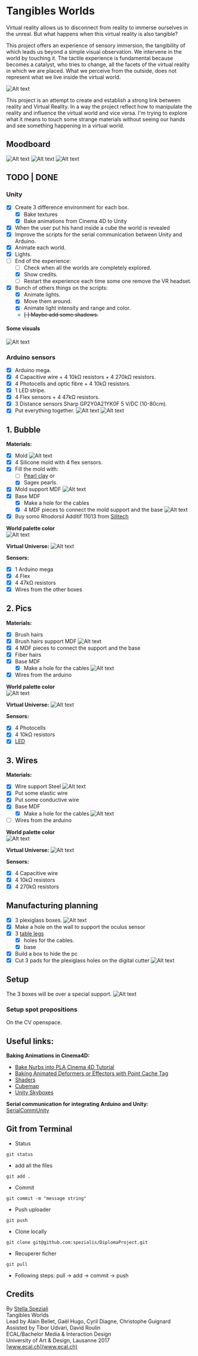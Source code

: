 # Tangibles Worlds
Virtual reality allows us to disconnect from reality to immerse ourselves in the unreal. But what happens when this virtual reality is also tangible?

This project offers an experience of sensory immersion, the tangibility of which leads us beyond a simple visual observation. We intervene in the world by touching it. The tactile experience is fundamental because becomes a catalyst, who tries to change, all the facets of the virtual reality in which we are placed. What we perceive from the outside, does not represent what we live inside the virtual world.

![Alt text](Readme_data/Photos/Tangibles-Worlds_ECAL.jpg)

This project is an attempt to create and establish a strong link between reality and Virtual Reality. In a way the project reflect how to manipulate the reality and influence the virtual world and vice versa. I'm trying to explore what it means to touch some strange materials without seeing our hands and see something happening in a virtual world.

## Moodboard
![Alt text](Readme_data/Moodboard/Moodboard_Page_07.png)
![Alt text](Readme_data/Moodboard/Moodboard_Page_05.png)
![Alt text](Readme_data/Moodboard/Moodboard_Page_03.png)

## TODO | DONE
### Unity
- [x] Create 3 difference environment for each box.
	- [x] Bake textures
	- [x] Bake animations from Cinema 4D to Unity
- [x] When the user put his hand inside a cube the world is revealed
- [x] Improve the scripts for the serial communication between Unity and Arduino.
- [x] Animate each world.
- [x] Lights.
- [ ] End of the experience:
	- [ ] Check when all the worlds are completely explored.
	- [x] Show credits.
	- [ ] Restart the experience each time some one remove the VR headset.
- [x] Bunch of others things on the scripts:
	- [x] Animate lights.
	- [x] Move them around.
	- [x] Animate light intensity and range and color.
	- ~~[ ] Maybe add some shadows.~~

#### Some visuals
![Alt text](Readme_data/Images/Test_scene.png)

### Arduino sensors
- [x] Arduino mega.
- [x] 4 Capacitive wire + 4 10kΩ resistors + 4 270kΩ resistors.
- [x] 4 Photocells and optic fibre + 4 10kΩ resistors.
- [x] 1 LED stripe.
- [x] 4 Flex sensors + 4 47kΩ resistors.
- [x] 3 Distance sensors Sharp GP2Y0A21YK0F 5 V/DC (10-80cm).
- [x] Put everything together.
![Alt text](Readme_data/Images/Arduino_sensors_connections.png)
![Alt text](Readme_data/Images/Arduino_sensors_connections_scheme.png)

## 1. Bubble
**Materials:**
- [x] Mold
![Alt text](Readme_data/Photos/IMG_20170511_193611.jpg)
- [x] 4 Silicone mold with 4 flex sensors.
- [x] Fill the mold with:
	- [ ] [Pearl clay](https://s-media-cache-ak0.pinimg.com/originals/c7/f3/d3/c7f3d376586a34ae77c89879f5f09bfa.jpg) or
	- [x] Sagex pearls.
- [x] Mold support MDF
![Alt text](Readme_data/Images/Bubble_mold_support.png)
- [x] Base MDF
	- [x] Make a hole for the cables
	- [x] 4 MDF pieces to connect the mold support and the base
![Alt text](Readme_data/Images/Bubble_base.png)
- [x] Buy somo Rhodorsil Additif 11013 from [Silitech](http://www.silitech.ch/f/index.asp)

**World palette color**<br>
![Alt text](Readme_data/Images/Bubble_palette_color.png)

**Virtual Universe:**
![Alt text](Readme_data/Images/Bubble_world.png)

**Sensors:**
- [x] 1 Arduino mega
- [x] 4 Flex
- [x] 4 47kΩ resistors
- [x] Wires from the other boxes

## 2. Pics
**Materials:**
- [x] Brush hairs
- [x] Brush hairs support MDF
![Alt text](Readme_data/Images/Pics_support.png)
- [x] 4 MDF pieces to connect the support and the base
- [x] Fiber hairs
- [x] Base MDF
	- [x] Make a hole for the cables
![Alt text](Readme_data/Images/Pics_base.png)
- [x] Wires from the arduino

**World palette color**<br>
![Alt text](Readme_data/Images/Pics_palette_color.png)

**Virtual Universe:**
![Alt text](Readme_data/Images/Pics_world.png)

**Sensors:**
- [x] 4 Photocells
- [x] 4 10kΩ resistors
- [x] [LED](https://www.google.ch/search?q=st%C3%B6tta+ikea&tbm=isch&imgil=hdbnV116b7ZRTM%253A%253BKCulAlFXAJDd7M%253Bhttp%25253A%25252F%25252Fwww.ikea.com%25252Fch%25252Ffr%25252Fcatalog%25252Fproducts%25252F50277133%25252F&source=iu&pf=m&fir=hdbnV116b7ZRTM%253A%252CKCulAlFXAJDd7M%252C_&usg=__WQGrO_8pHb7VvvWq1aFQA2HoJL4%3D&biw=1106&bih=663&ved=0ahUKEwiC-ZL7kbvUAhWBNBQKHdM3CZUQyjcITw&ei=NAVAWYIPgelQ0--kqAk#imgrc=hdbnV116b7ZRTM:)

## 3. Wires
**Materials:**
- [x] Wire support Steel
![Alt text](Readme_data/Images/Wire_support.png)
- [x] Put some elastic wire
- [x] Put some conductive wire
- [x] Base MDF
	- [x] Make a hole for the cables
![Alt text](Readme_data/Images/Wire_base.png)
- [ ] Wires from the arduino

**World palette color**<br>
![Alt text](Readme_data/Images/Wire_palette_color.png)

**Virtual Universe:**
![Alt text](Readme_data/Images/Wire_world.png)

**Sensors:**
- [x] 4 Capacitive wire
- [x] 4 10kΩ resistors
- [x] 4 270kΩ resistors

## Manufacturing planning
- [x] 3 plexiglass boxes.
![Alt text](Readme_data/Images/Plexi_box_2D.png)
- [x] Make a hole on the wall to support the oculus sensor
- [x] 3 [table legs](http://www.ikea.com/ch/it/catalog/products/70217973/)
	- [x] holes for the cables.
	- [x] base
- [x] Build a box to hide the pc
- [x] Cut 3 pads for the plexiglass holes on the digital cutter
![Alt text](Readme_data/Images/Digital_cutter_pads.png)

## Setup
The 3 boxes will be over a special support.
![Alt text](Readme_data/Images/Setup_pieces_2D-01.jpg)

### Setup spot propositions
On the CV openspace.

## Useful links:
**Baking Animations in Cinema4D:**<br>
- [Bake Nurbs into PLA Cinema 4D Tutorial](https://vimeo.com/88822458)
- [Baking Animated Deformers or Effectors with Point Cache Tag](https://www.thepixellab.net/c4d-tutorial-baking-animated-deformers-or-effectors-with-point-cache-tag)
- [Shaders](http://www.shaderslab.com)
- [Cubemap](http://www.andrewnoske.com/wiki/Cinema_4D_-_Generating_a_Skybox)
- [Unity Skyboxes](http://www.andrewnoske.com/wiki/Unity_-_Skyboxes)<br>

**Serial communication for integrating Arduino and Unity:**<br>
[SerialCommUnity](https://github.com/dwilches/SerialCommUnity)

## Git from Terminal
- Status
```
git status
```

- add all the files
```
git add .
```

- Commit
```
git commit -m "message string"
```

- Push uploader
```
git push
```

- Clone locally
```
git clone git@github.com:spezialis/DiplomaProject.git
```

- Recuperer ficher
```
git pull
```

- Following steps:
pull -> add -> commit -> push

## Credits
By [Stella Speziali](https://stellaspeziali.myportfolio.com/)<br>
Tangibles Worlds<br>
Lead by Alain Bellet, Gaël Hugo, Cyril Diagne, Christophe Guignard<br>
Assisted by Tibor Udvari, David Roulin<br>
ECAL/Bachelor Media & Interaction Design<br>
University of Art & Design, Lausanne 2017<br>
[www.ecal.ch](www.ecal.ch)

